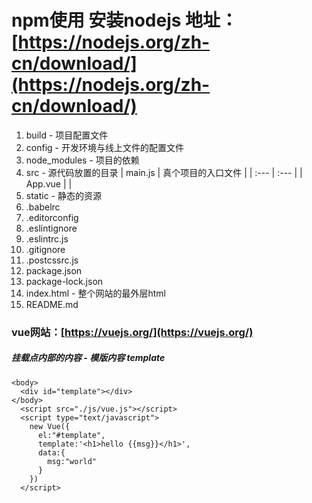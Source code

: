 # npm使用 安装nodejs 地址： [https://nodejs.org/zh-cn/download/](https://nodejs.org/zh-cn/download/)

1. build - 项目配置文件
2. config - 开发环境与线上文件的配置文件
3. node\_modules - 项目的依赖
4. src - 源代码放置的目录
   | main.js | 真个项目的入口文件 |
   | :--- | :--- |
   | App.vue |  |
5. static - 静态的资源
6. .babelrc
7. .editorconfig
8. .eslintignore
9. .eslintrc.js
10. .gitignore
11. .postcssrc.js
12. package.json
13. package-lock.json
14. index.html - 整个网站的最外层html
15. README.md

### vue网站：[https://vuejs.org/](https://vuejs.org/)

##### 挂载点内部的内容 - 模版内容 template

```
<body>
  <div id="template"></div>
</body>
  <script src="./js/vue.js"></script>
  <script type="text/javascript">
    new Vue({
      el:"#template",
      template:'<h1>hello {{msg}}</h1>',
      data:{
        msg:"world"
      }
    })
  </script>
```



